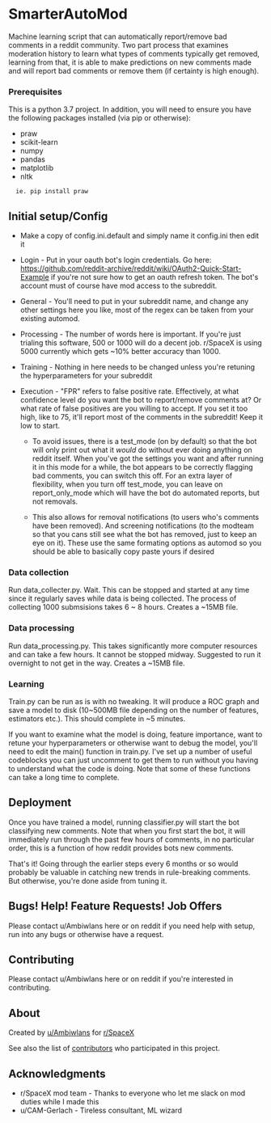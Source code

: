 # SmarterAutoMod

Machine learning script that can automatically report/remove bad comments in a reddit community. Two part process that examines moderation history to learn what types of comments typically get removed, learning from that, it is able to make predictions on new comments made and will report bad comments or remove them (if certainty is high enough).

### Prerequisites

This is a python 3.7 project. In addition, you will need to ensure you have the following packages installed (via pip or otherwise):

- praw
- scikit-learn
- numpy
- pandas
- matplotlib
- nltk

```
  ie. pip install praw
```


## Initial setup/Config

* Make a copy of config.ini.default and simply name it config.ini then edit it

* Login - Put in your oauth bot's login credentials. Go here: https://github.com/reddit-archive/reddit/wiki/OAuth2-Quick-Start-Example if you're not sure how to get an oauth refresh token. The bot's account must of course have mod access to the subreddit.

* General - You'll need to put in your subreddit name, and change any other settings here you like, most of the regex can be taken from your existing automod.

* Processing - The number of words here is important. If you're just trialing this software, 500 or 1000 will do a decent job. r/SpaceX is using 5000 currently which gets ~10% better accuracy than 1000.

* Training - Nothing in here needs to be changed unless you're retuning the hyperparameters for your subreddit

* Execution - "FPR" refers to false positive rate. Effectively, at what confidence level do you want the bot to report/remove comments at? Or what rate of false positives are you willing to accept. If you set it too high, like to 75, it'll report most of the comments in the subreddit! Keep it low to start.

  * To avoid issues, there is a test_mode (on by default) so that the bot will only print out what it *would* do without ever doing anything on reddit itself. When you've got the settings you want and after running it in this mode for a while, the bot appears to be correctly flagging bad comments, you can switch this off. For an extra layer of flexibility, when you turn off test_mode, you can leave on report_only_mode which will have the bot do automated reports, but not removals.

  * This also allows for removal notifications (to users who's comments have been removed). And screening notifications (to the modteam so that you cans still see what the bot has removed, just to keep an eye on it). These use the same formating options as automod so you should be able to basically copy paste yours if desired

### Data collection

Run data_collecter.py. Wait. This can be stopped and started at any time since it regularly saves while data is being collected. The process of collecting 1000 submsisions takes 6 ~ 8 hours. Creates a ~15MB file.

### Data processing

Run data_processing.py. This takes significantly more computer resources and can take a few hours. It cannot be stopped midway. Suggested to run it overnight to not get in the way. Creates a ~15MB file.

### Learning

Train.py can be run as is with no tweaking. It will produce a ROC graph and save a model to disk (10~500MB file depending on the number of features, estimators etc.). This should complete in ~5 minutes.

If you want to examine what the model is doing, feature importance, want to retune your hyperparameters or otherwise want to debug the model, you'll need to edit the main() function in train.py. I've set up a number of useful codeblocks you can just uncomment to get them to run without you having to understand what the code is doing. Note that some of these functions can take a long time to complete.

## Deployment

Once you have trained a model, running classifier.py will start the bot classifying new comments. Note that when you first start the bot, it will immediately run through the past few hours of comments, in no particular order, this is a function of how reddit provides bots new comments.

That's it! Going through the earlier steps every 6 months or so would probably be valuable in catching new trends in rule-breaking comments. But otherwise, you're done aside from tuning it.

## Bugs! Help! Feature Requests! Job Offers

Please contact u/Ambiwlans here or on reddit if you need help with setup, run into any bugs or otherwise have a request. 

## Contributing

Please contact u/Ambiwlans here or on reddit if you're interested in contributing. 

## About

Created by [u/Ambiwlans](https://github.com/Ambiwlans) for [r/SpaceX](https://www.reddit.com/r/SpaceX)

See also the list of [contributors](https://github.com/Ambiwlans/SmarterAutoMod/contributors) who participated in this project.

## Acknowledgments

* r/SpaceX mod team - Thanks to everyone who let me slack on mod duties while I made this
* u/CAM-Gerlach - Tireless consultant, ML wizard

